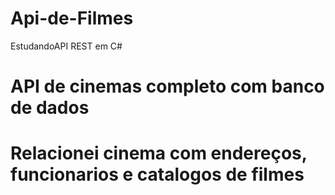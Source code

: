 # Api-de-Filmes
EstudandoAPI REST em C#
<h1>API de cinemas completo com banco de dados<h1>
  <p>Relacionei cinema com endereços, funcionarios e catalogos de filmes<p>
